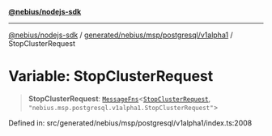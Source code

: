 [**@nebius/nodejs-sdk**](../../../../../../README.md)

---

[@nebius/nodejs-sdk](../../../../../../README.md) / [generated/nebius/msp/postgresql/v1alpha1](../README.md) / StopClusterRequest

# Variable: StopClusterRequest

> **StopClusterRequest**: [`MessageFns`](../../../../../../runtime/protos/core/interfaces/MessageFns.md)\<[`StopClusterRequest`](../interfaces/StopClusterRequest.md), `"nebius.msp.postgresql.v1alpha1.StopClusterRequest"`\>

Defined in: src/generated/nebius/msp/postgresql/v1alpha1/index.ts:2008
